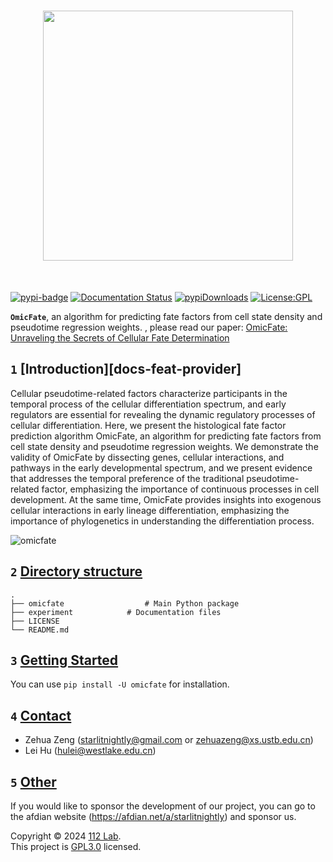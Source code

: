 <h1 align="center">
<img src="https://raw.githubusercontent.com/Starlitnightly/cellfate/master/assets/logo.png" width="400">
</h1><br>

[![pypi-badge](https://img.shields.io/pypi/v/omicfate)](https://pypi.org/project/omicfate) [![Documentation Status](https://readthedocs.org/projects/omicverse/badge/?version=latest)](https://omicverse.readthedocs.io/en/latest/?badge=latest) [![pypiDownloads](https://static.pepy.tech/badge/omicfate)](https://pepy.tech/project/omicfate) [![License:GPL](https://img.shields.io/badge/license-GNU-blue)](https://img.shields.io/apm/l/vim-mode)

**`OmicFate`**, an algorithm for predicting fate factors from cell state density and pseudotime regression weights. , please read our paper: [OmicFate: Unraveling the Secrets of Cellular Fate Determination]()

## `1` [Introduction][docs-feat-provider]

Cellular pseudotime-related factors characterize participants in the temporal process of the cellular differentiation spectrum, and early regulators are essential for revealing the dynamic regulatory processes of cellular differentiation. Here, we present the histological fate factor prediction algorithm OmicFate, an algorithm for predicting fate factors from cell state density and pseudotime regression weights. We demonstrate the validity of OmicFate by dissecting genes, cellular interactions, and pathways in the early developmental spectrum, and we present evidence that addresses the temporal preference of the traditional pseudotime-related factor, emphasizing the importance of continuous processes in cell development. At the same time, OmicFate provides insights into exogenous cellular interactions in early lineage differentiation, emphasizing the importance of phylogenetics in understanding the differentiation process.

![omicfate](https://raw.githubusercontent.com/Starlitnightly/cellfate/master/assets/summary.png)


## `2` [Directory structure](#)

````shell
.
├── omicfate                  # Main Python package
├── experiment            # Documentation files
├── LICENSE
└── README.md
````

## `3` [Getting Started ](#)

You can use `pip install -U omicfate` for installation.


## `4` [Contact](#)

- Zehua Zeng ([starlitnightly@gmail.com](mailto:starlitnightly@gmail.com) or [zehuazeng@xs.ustb.edu.cn](mailto:zehuazeng@xs.ustb.edu.cn))
- Lei Hu ([hulei@westlake.edu.cn](mailto:hulei@westlake.edu.cn))

## `5` [Other](#)

If you would like to sponsor the development of our project, you can go to the afdian website (https://afdian.net/a/starlitnightly) and sponsor us.


Copyright © 2024 [112 Lab](https://112lab.asia/). <br />
This project is [GPL3.0](./LICENSE) licensed.

<!-- LINK GROUP -->